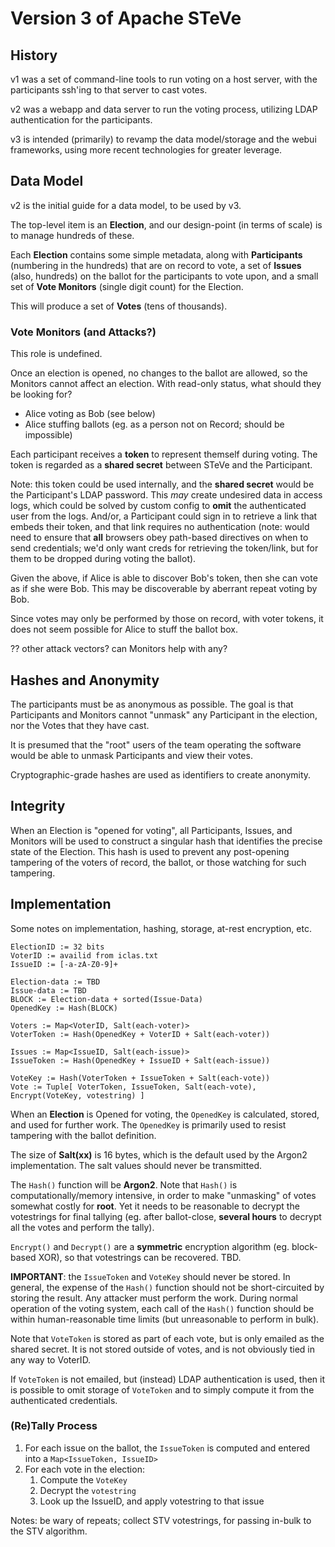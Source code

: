 # Version 3 of Apache STeVe

## History

v1 was a set of command-line tools to run voting on a host server, with the
participants ssh'ing to that server to cast votes.

v2 was a webapp and data server to run the voting process, utilizing LDAP
authentication for the participants.

v3 is intended (primarily) to revamp the data model/storage and the webui
frameworks, using more recent technologies for greater leverage.

## Data Model

v2 is the initial guide for a data model, to be used by v3.

The top-level item is an **Election**, and our design-point (in terms of scale)
is to manage hundreds of these.

Each **Election** contains some simple metadata, along with **Participants**
(numbering in the hundreds) that are on record to vote, a set of **Issues**
(also, hundreds) on the ballot for the participants to vote upon, and a small
set of **Vote Monitors** (single digit count) for the Election.

This will produce a set of **Votes** (tens of thousands).

### Vote Monitors (and Attacks?)

This role is undefined.

Once an election is opened, no changes to the ballot are allowed, so the
Monitors cannot affect an election. With read-only status, what should they
be looking for?

* Alice voting as Bob (see below)
* Alice stuffing ballots (eg. as a person not on Record; should be impossible)

Each participant receives a **token** to represent themself during voting. The
token is regarded as a **shared secret** between STeVe and the Participant.

Note: this token could be used internally, and the **shared secret** would be
the Participant's LDAP password. This *may* create undesired data in access logs,
which could be solved by custom config to **omit** the authenticated user from
the logs. And/or, a Participant could sign in to retrieve a link that embeds
their token, and that link requires no authentication (note: would need to
ensure that **all** browsers obey path-based directives on when to send
credentials; we'd only want creds for retrieving the token/link, but for them
to be dropped during voting the ballot).

Given the above, if Alice is able to discover Bob's token, then she can vote
as if she were Bob. This may be discoverable by aberrant repeat voting by Bob.

Since votes may only be performed by those on record, with voter tokens, it
does not seem possible for Alice to stuff the ballot box.

?? other attack vectors? can Monitors help with any?

## Hashes and Anonymity

The participants must be as anonymous as possible. The goal is that Participants
and Monitors cannot "unmask" any Participant in the election, nor the Votes that
they have cast.

It is presumed that the "root" users of the team operating the software would be
able to unmask Participants and view their votes.

Cryptographic-grade hashes are used as identifiers to create anonymity.

## Integrity

When an Election is "opened for voting", all Participants, Issues, and Monitors
will be used to construct a singular hash that identifies the precise state of
the Election. This hash is used to prevent any post-opening tampering of the
voters of record, the ballot, or those watching for such tampering.

## Implementation

Some notes on implementation, hashing, storage, at-rest encryption, etc.

```
ElectionID := 32 bits
VoterID := availid from iclas.txt
IssueID := [-a-zA-Z0-9]+

Election-data := TBD
Issue-data := TBD
BLOCK := Election-data + sorted(Issue-Data)
OpenedKey := Hash(BLOCK)

Voters := Map<VoterID, Salt(each-voter)>
VoterToken := Hash(OpenedKey + VoterID + Salt(each-voter))

Issues := Map<IssueID, Salt(each-issue)>
IssueToken := Hash(OpenedKey + IssueID + Salt(each-issue))

VoteKey := Hash(VoterToken + IssueToken + Salt(each-vote))
Vote := Tuple[ VoterToken, IssueToken, Salt(each-vote), Encrypt(VoteKey, votestring) ]
```

When an **Election** is Opened for voting, the `OpenedKey` is calculated, stored,
and used for further work. The `OpenedKey` is primarily used to resist tampering
with the ballot definition.

The size of **Salt(xx)** is 16 bytes, which is the default used by the Argon2
implementation. The salt values should never be transmitted.

The `Hash()` function will be **Argon2**. Note that `Hash()` is
computationally/memory intensive, in order to make "unmasking" of votes
somewhat costly for **root**. Yet it needs to be reasonable to decrypt
the votestrings for final tallying (eg. after ballot-close, **several hours**
to decrypt all the votes and perform the tally).

`Encrypt()` and `Decrypt()` are a **symmetric** encryption algorithm
(eg. block-based XOR), so that votestrings can be recovered. TBD.

**IMPORTANT**: the `IssueToken` and `VoteKey` should never be stored.
In general, the expense of the `Hash()` function should not be short-circuited
by storing the result. Any attacker must perform the work. During normal
operation of the voting system, each call of the `Hash()` function should be
within human-reasonable time limits (but unreasonable to perform in bulk).

Note that `VoteToken` is stored as part of each vote, but is only emailed
as the shared secret. It is not stored outside of votes, and is not
obviously tied in any way to VoterID.

If `VoteToken` is not emailed, but (instead) LDAP authentication is used,
then it is possible to omit storage of `VoteToken` and to simply compute it
from the authenticated credentials.

### (Re)Tally Process

  1. For each issue on the ballot, the `IssueToken` is computed and
     entered into a `Map<IssueToken, IssueID>`
  1. For each vote in the election:
     1. Compute the `VoteKey`
     1. Decrypt the `votestring`
     1. Look up the IssueID, and apply votestring to that issue

Notes: be wary of repeats; collect STV votestrings, for passing in-bulk
to the STV algorithm.
